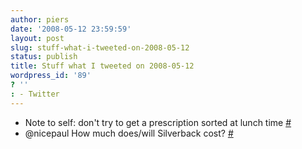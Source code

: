 ```yaml
---
author: piers
date: '2008-05-12 23:59:59'
layout: post
slug: stuff-what-i-tweeted-on-2008-05-12
status: publish
title: Stuff what I tweeted on 2008-05-12
wordpress_id: '89'
? ''
: - Twitter
---
```


  * Note to self: don't try to get a prescription sorted at lunch time [#](http://twitter.com/pierskarsenbarg/statuses/809247909)
  * @nicepaul How much does/will Silverback cost? [#](http://twitter.com/pierskarsenbarg/statuses/809284218)

